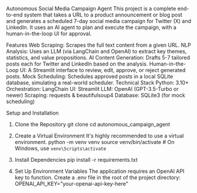 Autonomous Social Media Campaign Agent
This project is a complete end-to-end system that takes a URL to a product announcement or blog post and generates a scheduled 7-day social media campaign for Twitter (X) and LinkedIn. It uses an AI agent to plan and execute the campaign, with a human-in-the-loop UI for approval.

Features
Web Scraping: Scrapes the full text content from a given URL.
NLP Analysis: Uses an LLM (via LangChain and OpenAI) to extract key themes, statistics, and value propositions.
AI Content Generation: Drafts 5-7 tailored posts each for Twitter and LinkedIn based on the analysis.
Human-in-the-Loop UI: A Streamlit interface to review, edit, approve, or reject generated posts.
Mock Scheduling: Schedules approved posts in a local SQLite database, simulating a real-world scheduler.
Technical Stack
Python: 3.10+
Orchestration: LangChain
UI: Streamlit
LLM: OpenAI (GPT-3.5-Turbo or newer)
Scraping: requests & beautifulsoup4
Database: SQLite3 (for mock scheduling)

Setup and Installation

1. Clone the Repository
git clone <your-repo-url>
cd autonomous_campaign_agent


2. Create a Virtual Environment
It's highly recommended to use a virtual environment.
python -m venv venv
source venv/bin/activate  # On Windows, use `venv\Scripts\activate`


3. Install Dependencies
pip install -r requirements.txt


4. Set Up Environment Variables
The application requires an OpenAI API key to function. Create a .env file in the root of the project directory:
OPENAI_API_KEY="your-openai-api-key-here"



